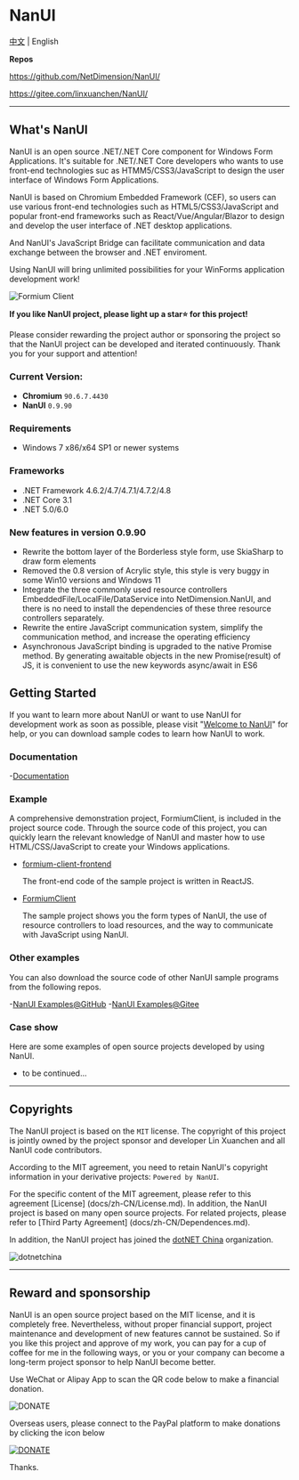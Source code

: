 # NanUI

[中文](README.md) | English

**Repos**

https://github.com/NetDimension/NanUI/

https://gitee.com/linxuanchen/NanUI/

---

## What's NanUI

NanUI is an open source .NET/.NET Core component for Windows Form Applications. It's suitable for .NET/.NET Core developers who wants to use front-end technologies suc as HTMM5/CSS3/JavaScript to design the user interface of Windows Form Applications.

NanUI is based on Chromium Embedded Framework (CEF), so users can use various front-end technologies such as HTML5/CSS3/JavaScript and popular front-end frameworks such as React/Vue/Angular/Blazor to design and develop the user interface of .NET desktop applications.

And NanUI's JavaScript Bridge can facilitate communication and data exchange between the browser and .NET enviroment.

Using NanUI will bring unlimited possibilities for your WinForms application development work!

![Formium Client](docs/images/formium-client-preview-enUS.png)


**If you like NanUI project, please light up a star⭐ for this project!**

Please consider rewarding the project author or sponsoring the project so that the NanUI project can be developed and iterated continuously. Thank you for your support and attention!

### Current Version:

- **Chromium** `90.6.7.4430`
- **NanUI** `0.9.90`

### Requirements

- Windows 7 x86/x64 SP1 or newer systems

### Frameworks

- .NET Framework 4.6.2/4.7/4.7.1/4.7.2/4.8
- .NET Core 3.1
- .NET 5.0/6.0

### New features in version 0.9.90

- Rewrite the bottom layer of the Borderless style form, use SkiaSharp to draw form elements
- Removed the 0.8 version of Acrylic style, this style is very buggy in some Win10 versions and Windows 11
- Integrate the three commonly used resource controllers EmbeddedFile/LocalFile/DataService into NetDimension.NanUI, and there is no need to install the dependencies of these three resource controllers separately.
- Rewrite the entire JavaScript communication system, simplify the communication method, and increase the operating efficiency
- Asynchronous JavaScript binding is upgraded to the native Promise method. By generating awaitable objects in the new Promise(result) of JS, it is convenient to use the new keywords async/await in ES6

## Getting Started

If you want to learn more about NanUI or want to use NanUI for development work as soon as possible, please visit "[Welcome to NanUI](docs/README.en.md)" for help, or you can download sample codes to learn how NanUI to work.

### Documentation

-[Documentation](docs/documentation.md)

### Example

A comprehensive demonstration project, FormiumClient, is included in the project source code. Through the source code of this project, you can quickly learn the relevant knowledge of NanUI and master how to use HTML/CSS/JavaScript to create your Windows applications.

- [formium-client-frontend](src/frontends/formium-client/)

   The front-end code of the sample project is written in ReactJS.

- [FormiumClient](src/Demos/FormiumClient/)

   The sample project shows you the form types of NanUI, the use of resource controllers to load resources, and the way to communicate with JavaScript using NanUI.

### Other examples

You can also download the source code of other NanUI sample programs from the following repos.

-[NanUI Examples@GitHub](https://github.com/XuanchenLin/NanUI-0.9-Examples)
-[NanUI Examples@Gitee](https://gitee.com/linxuanchen/NanUI-0.9-Examples)

### Case show

Here are some examples of open source projects developed by using NanUI.

- to be continued...

---

## Copyrights

The NanUI project is based on the `MIT` license. The copyright of this project is jointly owned by the project sponsor and developer Lin Xuanchen and all NanUI code contributors.

According to the MIT agreement, you need to retain NanUI's copyright information in your derivative projects: `Powered by NanUI`.

For the specific content of the MIT agreement, please refer to this agreement [License] (docs/zh-CN/License.md). In addition, the NanUI project is based on many open source projects. For related projects, please refer to [Third Party Agreement] (docs/zh-CN/Dependences.md).

In addition, the NanUI project has joined the [dotNET China](https://gitee.com/dotnetchina) organization.

![dotnetchina](https://gitee.com/dotnetchina/home/raw/master/assets/dotnetchina-raw.png)

---

## Reward and sponsorship

NanUI is an open source project based on the MIT license, and it is completely free. Nevertheless, without proper financial support, project maintenance and development of new features cannot be sustained. So if you like this project and approve of my work, you can pay for a cup of coffee for me in the following ways, or you or your company can become a long-term project sponsor to help NanUI become better.

Use WeChat or Alipay App to scan the QR code below to make a financial donation.

![DONATE](docs/images/qrcode.png)

Overseas users, please connect to the PayPal platform to make donations by clicking the icon below

[![DONATE](docs/images/paypal.png)](https://www.paypal.me/mrjson)

Thanks.